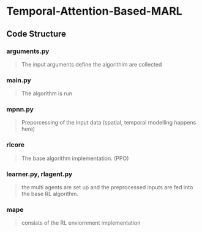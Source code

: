 # Temporal-Attention-Based-MARL


## Code Structure

### arguments.py
> The input arguments define the algorithim are collected

### main.py
>The algorithm is run 

### mpnn.py
> Preporcessing of the input data (spatial, temporal modelling happens here)

### rlcore
> The base algorithm implementation. (PPO)

### learner.py, rlagent.py
> the multi agents are set up  and the preprocessed inputs are fed into the base RL algorithm. 

### mape
> consists of the RL enviornment implementation 

